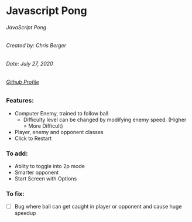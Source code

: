 # Javascript Pong

###### JavaScript Pong
###### Created by: Chris Berger
###### Date: July 27, 2020
###### [Github Profile](https://github.com/cberger4/)

### Features:

* Computer Enemy, trained to follow ball
  * Difficulty level can be changed by modifying enemy speed. (Higher = More Difficult)
* Player, enemy and opponent classes
* Click to Restart

### To add:
* Ablity to toggle into 2p mode
* Smarter opponent
* Start Screen with Options

### To fix:
* [ ] Bug where ball can get caught in player or opponent and cause huge speedup
